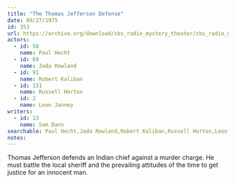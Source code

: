 ```yaml
---
title: "The Thomas Jefferson Defense"
date: 09/27/1975
id: 353
url: https://archive.org/download/cbs_radio_mystery_theater/cbs_radio_mystery_theater-0351-0400.zip/cbs_radio_mystery_theater-0351-0400%2Fcbsrmt_0353_thomas_jefferson_defense.mp3
actors:  
  - id: 58
    name: Paul Hecht  
  - id: 69
    name: Jada Rowland  
  - id: 91
    name: Robert Kaliban  
  - id: 151
    name: Russell Horton  
  - id: 2
    name: Leon Janney
writers:  
  - id: 13
    name: Sam Dann
searchable: Paul Hecht,Jada Rowland,Robert Kaliban,Russell Horton,Leon Janney Sam Dann
notes:  
---
```

Thomas Jefferson defends an Indian chief against a murder charge. He must battle the local sheriff and the prevailing attitudes of the time to get justice for an innocent man.